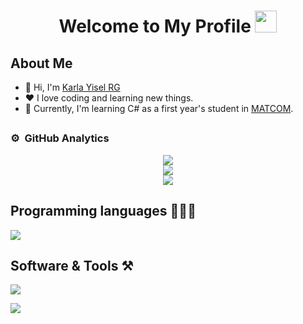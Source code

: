 <h1 align=center> Welcome to My Profile <img src="https://media.giphy.com/media/hvRJCLFzcasrR4ia7z/giphy.gif" width="35"> </h1>

## About Me
<ul>
  <li>👋 Hi, I'm <a href="karlaYisel">Karla Yisel RG</a></li>
  <li>❤️ I love coding and learning new things.</li>
  <li>🌱 Currently, I'm learning C# as a first year's student in <a href="matcom">MATCOM</a>.</li>
</ul>

## 

### ⚙️ &nbsp;GitHub Analytics
<div align="center">
  <img src="https://github-readme-stats.vercel.app/api?username=karlaYisel&theme=blue_navy&border=false&include_all_commits=false&count_private=false">
  <br/>
  <img src="https://github-readme-streak-stats.herokuapp.com/?user=karlaYisel&theme=blue_navy&border=false">
  <br/>
  <img src="https://github-readme-stats.vercel.app/api/top-langs/?username=karlaYisel&theme=blue_navy&border=false&include_all_commits=false&count_private=false&layout=compact">
</div>

## Programming languages 👨🏽‍💻
<img src="https://skillicons.dev/icons?i=css,html,js,latex,cs&perline=14" />

## Software & Tools ⚒️
<img src="https://skillicons.dev/icons?i=github,git,vscode,blender&perline=14" />


[![](https://visitcount.itsvg.in/api?id=karlaYisel&icon=0&color=1)](https://visitcount.itsvg.in)
